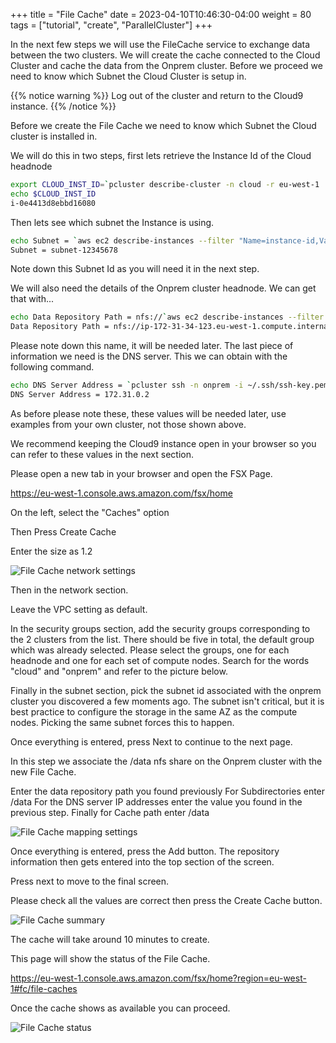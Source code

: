 +++
title = "File Cache"
date = 2023-04-10T10:46:30-04:00
weight = 80
tags = ["tutorial", "create", "ParallelCluster"]
+++

In the next few steps we will use the FileCache service to exchange data between the two clusters. We will create the cache connected to the Cloud Cluster and cache the data from the Onprem cluster. Before we proceed we need to know which Subnet the Cloud Cluster is setup in.

{{% notice warning %}} Log out of the cluster and return to the Cloud9 instance. {{% /notice %}}

Before we create the File Cache we need to know which Subnet the Cloud cluster is installed in.

We will do this in two steps, first lets retrieve the Instance Id of the Cloud headnode

```bash
export CLOUD_INST_ID=`pcluster describe-cluster -n cloud -r eu-west-1 | jq '.headNode.instanceId' | sed s/\"//g`
echo $CLOUD_INST_ID
i-0e4413d8ebbd16080
```

Then lets see which subnet the Instance is using.

```bash
echo Subnet = `aws ec2 describe-instances --filter "Name=instance-id,Values=${CLOUD_INST_ID}" | jq '.Reservations[0].Instances[0].SubnetId' | sed s/\"//g`
Subnet = subnet-12345678
```

Note down this Subnet Id as you will need it in the next step.

We will also need the details of the Onprem cluster headnode. We can get that with...

```bash
echo Data Repository Path = nfs://`aws ec2 describe-instances --filter Name=instance-id,Values=${CLOUD_INST_ID} | jq '.Reservations[0].Instances[0].PrivateDnsName' | sed s/\"//g`/
Data Repository Path = nfs://ip-172-31-34-123.eu-west-1.compute.internal/
```

Please note down this name, it will be needed later. The last piece of information we need is the DNS server. This we can obtain with the following command.

```bash
echo DNS Server Address = `pcluster ssh -n onprem -i ~/.ssh/ssh-key.pem -r ${AWS_REGION} nslookup www.amazon.com | grep Server:  | awk '{print $2}'`
DNS Server Address = 172.31.0.2
```


As before please note these, these values will be needed later, use examples from your own cluster, not those shown above.

We recommend keeping the Cloud9 instance open in your browser so you can refer to these values in the next section.

Please open a new tab in your browser and open the FSX Page.

https://eu-west-1.console.aws.amazon.com/fsx/home

On the left, select the "Caches" option

Then Press Create Cache

Enter the size as 1.2

![File Cache network settings](/images/federation-and-cache/filecache-network.png)

Then in the network section. 

Leave the VPC setting as default.

In the security groups section, add the security groups corresponding to the 2 clusters from the list. There should be five in total, the default group which was already selected. Please select the groups, one for each headnode and one for each set of compute nodes. Search for the words "cloud" and "onprem" and refer to the picture below.

Finally in the subnet section, pick the subnet id associated with the onprem cluster you discovered a few moments ago. The subnet isn't critical, but it is best practice to configure the storage in the same AZ as the compute nodes. Picking the same subnet forces this to happen.

Once everything is entered, press Next to continue to the next page.

In this step we associate the /data nfs share on the Onprem cluster with the new File Cache.

Enter the data repository path you found previously
For Subdirectories enter /data
For the DNS server IP addresses enter the value you found in the previous step.
Finally for Cache path enter /data

![File Cache mapping settings](/images/federation-and-cache/filecache-mapping.png)

Once everything is entered, press the Add button. The repository information then gets entered into the top section of the screen. 

Press next to move to the final screen.

Please check all the values are correct then press the Create Cache button.

![File Cache summary](/images/federation-and-cache/filecache-review.png)


The cache will take around 10 minutes to create. 

This page will show the status of the File Cache.

https://eu-west-1.console.aws.amazon.com/fsx/home?region=eu-west-1#fc/file-caches

Once the cache shows as available you can proceed.

![File Cache status](/images/federation-and-cache/filecache-ready.png)
